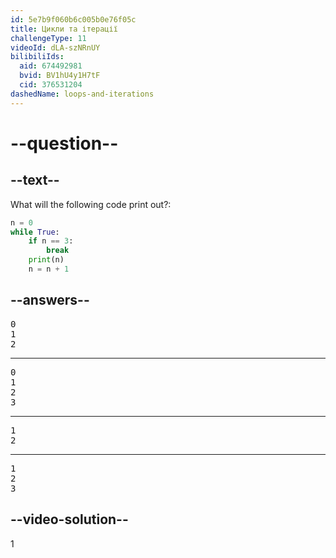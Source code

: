 ```yaml
---
id: 5e7b9f060b6c005b0e76f05c
title: Цикли та ітерації
challengeType: 11
videoId: dLA-szNRnUY
bilibiliIds:
  aid: 674492981
  bvid: BV1hU4y1H7tF
  cid: 376531204
dashedName: loops-and-iterations
---
```


# --question--

## --text--

What will the following code print out?:

```python
n = 0
while True:
    if n == 3:
        break
    print(n)
    n = n + 1
```

## --answers--

<pre>0
1
2</pre>

---

<pre>0
1
2
3</pre>

---

<pre>1
2</pre>

---

<pre>1
2
3</pre>

## --video-solution--

1

